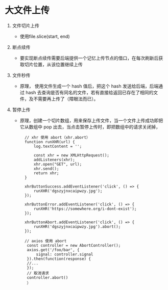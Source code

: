 # 大文件上传

1.  文件切片上传
    - 使用file.slice(start, end)

2.  断点续传

    - 要实现断点续传需要后端提供一个记忆上传节点的借口，在每次刷新后获取切片位置，从该位置继续上传

3.  文件秒传

    - 原理， 使用文件生成一个 hash 值后，把这个 hash 发送给后端，后端通过 hash 去查询是否有同名的文件，若有直接给返回已存在了相同的文件，及不需要再上传了（障眼法而已）。

4.  暂停上传

    - 原理，创建一个切片数组，用来保存上传文件，当一个文件上传成功即把它从数组中 pop 出去，当点击暂停上传时，即把数组中的请求关闭掉，

            // xhr 使用 abort（xhr.abort）
            function runXHR(url) {
                log.textContent = '';

                const xhr = new XMLHttpRequest();
                addListeners(xhr);
                xhr.open("GET", url);
                xhr.send();
                return xhr;
            }

            xhrButtonSuccess.addEventListener('click', () => {
                runXHR('dgszyjnxcaipwzy.jpg');
            });

            xhrButtonError.addEventListener('click', () => {
                runXHR('https://somewhere.org/i-dont-exist');
            });

            xhrButtonAbort.addEventListener('click', () => {
                runXHR('dgszyjnxcaipwzy.jpg').abort();
            });

            // axios 使用 abort
             const controller = new AbortController();
             axios.get('/foo/bar', {
                 signal: controller.signal
             }).then(function(response) {
             //...
             });
             // 取消请求
             controller.abort()
             ）
